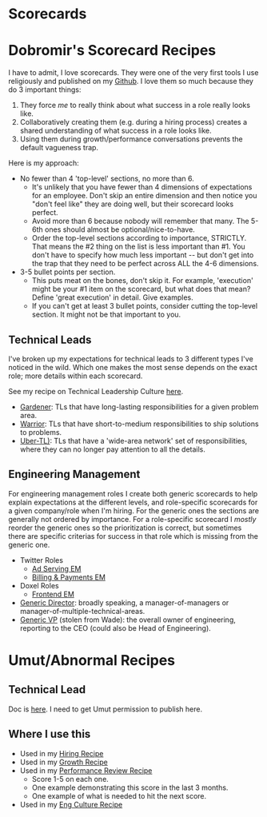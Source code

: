 # Scorecards

# Dobromir's Scorecard Recipes
I have to admit, I love scorecards. They were one of the very first tools I use religiously and published on my [Github](https://github.com/dobromirmontauk/engineering-scorecards). I love them so much because they do 3 important things:

1. They force _me_ to really think about what success in a role really looks like.
2. Collaboratively creating them (e.g. during a hiring process) creates a shared understanding of what success in a role looks like.
3. Using them during growth/performance conversations prevents the default vagueness trap.

Here is my approach:
* No fewer than 4 'top-level' sections, no more than 6. 
    * It's unlikely that you have fewer than 4 dimensions of expectations for an employee. Don't skip an entire dimension and then notice you "don't feel like" they are doing well, but their scorecard looks perfect.
    * Avoid more than 6 because nobody will remember that many. The 5-6th ones should almost be optional/nice-to-have.
    * Order the top-level sections according to importance, STRICTLY. That means the #2 thing on the list is less important than #1. You don't have to specify how much less important -- but don't get into the trap that they need to be perfect across ALL the 4-6 dimensions.
* 3-5 bullet points per section.
    * This puts meat on the bones, don't skip it. For example, 'execution' might be your #1 item on the scorecard, but what does that mean? Define 'great execution' in detail. Give examples.
    * If you can't get at least 3 bullet points, consider cutting the top-level section. It might not be that important to you.


## Technical Leads
I've broken up my expectations for technical leads to 3 different types I've noticed in the wild. Which one makes the most sense depends on the exact role; more details within each scorecard.

See my recipe on Technical Leadership Culture [here](link_needed).

* [Gardener](gardener_tl_scorecard.md): TLs that have long-lasting responsibilities for a given problem area. 
* [Warrior](warrior_tl_scorecard.md): TLs that have short-to-medium responsibilities to ship solutions to problems.
* [Uber-TL)](uber_tl_scorecard.md): TLs that have a 'wide-area network' set of responsibilities, where they can no longer pay attention to all the details.

## Engineering Management
For engineering management roles I create both generic scorecards to help explain expectations at the different levels, and role-specific scorecards for a given company/role when I'm hiring. For the generic ones the sections are generally not ordered by importance. For a role-specific scorecard I *mostly* reorder the generic ones so the prioritization is correct, but sometimes there are specific criterias for success in that role which is missing from the generic one.

* Twitter Roles
    * [Ad Serving EM](twitter_ad_serving_em.md)
    * [Billing & Payments EM](twitter_billing_payments_em.md)
* Doxel Roles
    * [Frontend EM](doxel_fe_em.md)
* [Generic Director](director.md): broadly speaking, a manager-of-managers or manager-of-multiple-technical-areas.
* [Generic VP](vp_of_eng.md)  (stolen from Wade): the overall owner of engineering, reporting to the CEO (could also be Head of Engineering).

# Umut/Abnormal Recipes

## Technical Lead
Doc is [here](https://docs.google.com/document/d/1VAxvBONq6PTyn7WBFwXQmWAc_FKNuH_8oDH9H7HBc2s/edit). I need to get Umut permission to publish here.

## Where I use this
* Used in my [Hiring Recipe](link_needed)
* Used in my [Growth Recipe](link_needed)
* Used in my [Performance Review Recipe](link_needed)
    * Score 1-5 on each one.
    * One example demonstrating this score in the last 3 months.
    * One example of what is needed to hit the next score.
* Used in my [Eng Culture Recipe](link_needed)